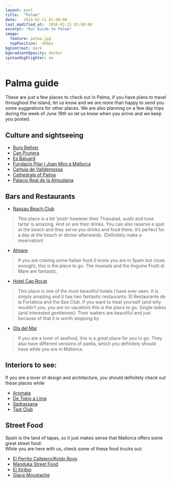 ```yaml
---
layout: post
title:  "Palma"
date:   2016-02-21 01:00:00
last_modified_at:  2016-02-21 01:00:00
excerpt: "Our Guide to Palma"
image:
  feature: palma.jpg
  topPosition: -300px
bgContrast: dark
bgGradientOpacity: darker
syntaxHighlighter: no
---
```

# Palma guide

These are just a few places to check out in Palma, if you have plans to travel throughout the 
island, let us know and we are more than happy to send you some suggestions for other places. 
We are also planning on a few day trips during the week of June 19th so let us know when you 
arrive and we keep you posted.

## Culture and sightseeing

- [Burg Bellver](http://castelldebellver.palmademallorca.es/portal/PALMA/castelldebellver/castelldebellver_principal1.jsp?codResi=1&language=en)
- [Can Prunera](http://casalsolleric.palmademallorca.es/portal/PALMA/solleric/solleric_principal1.jsp?codResi=1&language=en)
- [Es Baluard](http://www.esbaluard.org/en/)
- [Fundacio Pilar I Joan Miro a Mallorca](http://fpjmiro.org)
- [Cartuja de Valldemossa](http://www.cartujadevalldemossa.com/en/visit-la-cartuja.html)
- [Cathedrale of Palma](http://www.catedraldemallorca.info/principal/en)
- [Palacio Real de la Almudaina](http://www.patrimonionacional.es/real-sitio/palacios/6254)


## Bars and Restaurants

- [Nassau Beach Club](http://www.nassaubeachclub.com/inicio/)

> This place is a bit ‘posh’ however their Thaisalad, sushi and tuna tartar is amazing. And so are 
> their drinks. You can also reserve a spot at the beach and they serve you drinks and food there. 
> It’s perfect for a day at the beach or dinner afterwards. (Definitely make a reservation)

- [Almare](http://www.almare.es/en/about-us/)

> If you are craving some Italian food (I know you are in Spain but close enough), this is the place 
> to go. The mussels and the linguine Frutti di Mare are fantastic.

- [Hotel Cap Rocat](http://www.caprocat.com)

> This place is one of the most beautiful hotels I have ever seen. It is simply amazing and it has 
> two fantastic restaurants: El Restaurante de la Fortaleza and the Sea Club. If you want to treat 
> yourself (and why wouldn’t you, you are on vacation) this is the place to go. Single ladies (and 
> interested gentlemen): Their waiters are beautiful and just because of that it is worth stopping by

- [Ola del Mar]( http://www.oladelmar.es/it/p/17/el_restaurante.html)

> If you are a lover of seafood, this is a great place for you to go. They also have different versions 
> of paella, which you definitely should have while you are in Mallorca.

## Interiors to see:

If you are a lover of design and architecture, you should definitely check out these places while 

- [Aromata](http://www.aromatarestaurant.com)
- [De Tokio a Lima](http://www.boutiquehotelcanalomar.com/index.php/en/de-tokio-a-lima)
- [Sadrassana](http://www.sadrassana.com)
- [Tast Club](http://www.tast.com/tastclub/en/)

## Street Food

Spain is the land of tapas, so it just makes sense that Mallorca offers some great street food:  
While you are here with us, check some of these food trucks out: 

- [El Perrito Callejero/Koldo Royo](http://koldoroyo.com)
- [Manduka Street Food](https://www.facebook.com/mandukastreetfood/)
- [El Xiribio](https://www.facebook.com/xiribio/)
- [Glace Moustache](http://www.glacemoustache.com)
